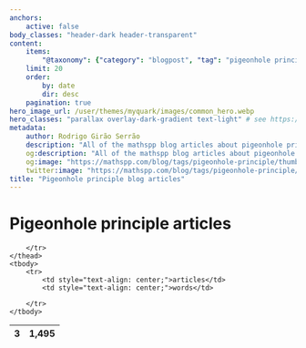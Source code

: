 ```yaml
---
anchors:
    active: false
body_classes: "header-dark header-transparent"
content:
    items:
        "@taxonomy": {"category": "blogpost", "tag": "pigeonhole principle"}
    limit: 20
    order:
        by: date
        dir: desc
    pagination: true
hero_image_url: /user/themes/myquark/images/common_hero.webp
hero_classes: "parallax overlay-dark-gradient text-light" # see https://demo.getgrav.org/blog-skeleton/blog/hero-classes
metadata:
    author: Rodrigo Girão Serrão
    description: "All of the mathspp blog articles about pigeonhole principle."
    og:description: "All of the mathspp blog articles about pigeonhole principle."
    og:image: "https://mathspp.com/blog/tags/pigeonhole-principle/thumbnail.webp"
    twitter:image: "https://mathspp.com/blog/tags/pigeonhole-principle/thumbnail.webp"
title: "Pigeonhole principle blog articles"
---
```


# Pigeonhole principle articles


<table class="stats-table">
    <thead>
        <tr>
            <th style="text-align: center;">3</th>
            <th style="text-align: center;">1,495</th>
            
        </tr>
    </thead>
    <tbody>
        <tr>
            <td style="text-align: center;">articles</td>
            <td style="text-align: center;">words</td>
            
        </tr>
    </tbody>
</table>